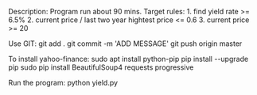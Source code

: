 Description:
Program run about 90 mins.
  Target rules:
    1. find yield rate >= 6.5%
    2. current price / last two year hightest price <= 0.6
    3. current price >= 20

Use GIT:
git add .
git commit -m 'ADD MESSAGE'
git push origin master

To install yahoo-finance:
sudo apt install python-pip
pip install --upgrade pip
sudo pip install BeautifulSoup4 requests progressive

Run the program:
python yield.py
